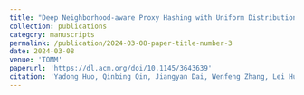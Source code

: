 ```yaml
---
title: "Deep Neighborhood-aware Proxy Hashing with Uniform Distribution Constraint for Cross-modal Retrieval"
collection: publications
category: manuscripts
permalink: /publication/2024-03-08-paper-title-number-3
date: 2024-03-08
venue: 'TOMM'
paperurl: 'https://dl.acm.org/doi/10.1145/3643639'
citation: 'Yadong Huo, Qinbing Qin, Jiangyan Dai, Wenfeng Zhang, Lei Huang, and Chengduan Wang. "Deep Neighborhood-aware Proxy Hashing with Uniform Distribution Constraint for Cross-modal Retrieval," ACM Transactions on Multimedia Computing, Communications and Applications, 20, 6, Article 169, Pages 1 - 23, doi: https://doi.org/10.1145/3643639'
---
```

